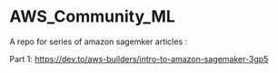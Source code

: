 # AWS_Community_ML

A repo for series of amazon sagemker articles : 


Part 1: https://dev.to/aws-builders/intro-to-amazon-sagemaker-3gp5 

<!-- Part 2:  -->

<!-- Part 3 -->

<!-- Part 4 -->

<!-- part 5  -->

